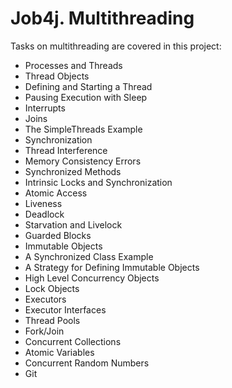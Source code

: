 # Job4j. Multithreading
Tasks on multithreading are covered in this project:
- Processes and Threads
- Thread Objects
- Defining and Starting a Thread
- Pausing Execution with Sleep
- Interrupts
- Joins
- The SimpleThreads Example
- Synchronization
- Thread Interference
- Memory Consistency Errors
- Synchronized Methods
- Intrinsic Locks and Synchronization
- Atomic Access
- Liveness
- Deadlock
- Starvation and Livelock
- Guarded Blocks
- Immutable Objects
- A Synchronized Class Example
- A Strategy for Defining Immutable Objects
- High Level Concurrency Objects
- Lock Objects
- Executors
- Executor Interfaces
- Thread Pools
- Fork/Join
- Concurrent Collections
- Atomic Variables
- Concurrent Random Numbers
- Git